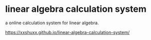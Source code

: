 # linear algebra calculation system

a online calculation system for linear algebra.

https://xxshuxx.github.io/linear-algebra-calculation-system/

